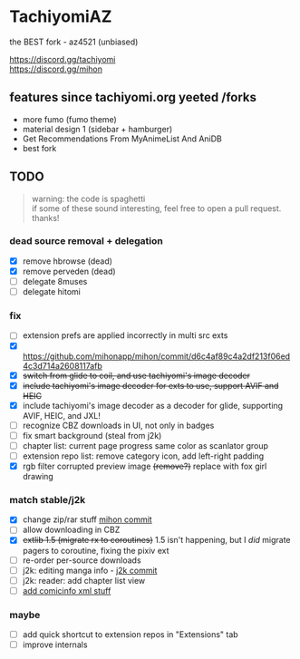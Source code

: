 # TachiyomiAZ  
the BEST fork - az4521 (unbiased)
  
https://discord.gg/tachiyomi  
https://discord.gg/mihon

## features since tachiyomi.org yeeted /forks
- more fumo (fumo theme)
- material design 1 (sidebar + hamburger)
- Get Recommendations From MyAnimeList And AniDB
- best fork

## TODO
> warning: the code is spaghetti  
> if some of these sound interesting, feel free to open a pull request. thanks!
  
### dead source removal + delegation
- [x] remove hbrowse (dead)
- [x] remove perveden (dead)
- [ ] delegate 8muses
- [ ] delegate hitomi
### fix
- [ ] extension prefs are applied incorrectly in multi src exts
- [x] https://github.com/mihonapp/mihon/commit/d6c4af89c4a2df213f06ed4c3d714a2608117afb
- [x] ~~switch from glide to coil, and use tachiyomi's image decoder~~
- [x] ~~include tachiyomi's image decoder for exts to use, support AVIF and HEIC~~
- [x] include tachiyomi's image decoder as a decoder for glide, supporting AVIF, HEIC, and JXL!
- [ ] recognize CBZ downloads in UI, not only in badges
- [ ] fix smart background (steal from j2k)
- [ ] chapter list: current page progress same color as scanlator group
- [ ] extension repo list: remove category icon, add left-right padding
- [x] rgb filter corrupted preview image ~~(remove?)~~ replace with fox girl drawing
### match stable/j2k
- [x] change zip/rar stuff [mihon commit](https://github.com/mihonapp/mihon/commit/0da7ad6f1a15e8462d8270fc36ea9f135c3b8d29)
- [ ] allow downloading in CBZ
- [x] ~~extlib 1.5 (migrate rx to coroutines)~~ 1.5 isn't happening, but I *did* migrate pagers to coroutine, fixing the pixiv ext
- [ ] re-order per-source downloads
- [ ] j2k: editing manga info - [j2k commit](https://github.com/Jays2Kings/tachiyomiJ2K/commit/d3ec230d4baa8584118dc30807728305715db25b)
- [ ] j2k: reader: add chapter list view
- [ ] [add comicinfo xml stuff](https://github.com/mihonapp/mihon/commit/1395343f116bfbc9c3ee04eed372299ea36aa22d)
### maybe
- [ ] add quick shortcut to extension repos in "Extensions" tab
- [ ] improve internals

